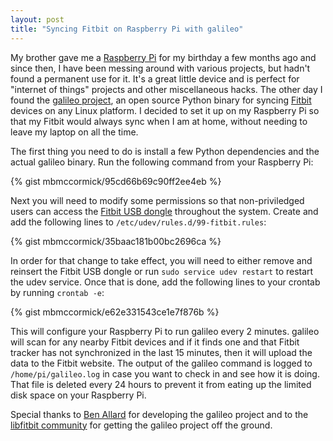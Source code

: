 ```yaml
---
layout: post
title: "Syncing Fitbit on Raspberry Pi with galileo"
---
```


My brother gave me a [Raspberry Pi](http://www.raspberrypi.org/) for my birthday a few months ago and since then, I have been messing around with various projects, but hadn't found a permanent use for it. It's a great little device and is perfect for "internet of things" projects and other miscellaneous hacks. The other day I found the [galileo project](https://bitbucket.org/benallard/galileo), an open source Python binary for syncing [Fitbit](https://www.fitbit.com/) devices on any Linux platform. I decided to set it up on my Raspberry Pi so that my Fitbit would always sync when I am at home, without needing to leave my laptop on all the time.

The first thing you need to do is install a few Python dependencies and the actual galileo binary. Run the following command from your Raspberry Pi:

{% gist mbmccormick/95cd66b69c90ff2ee4eb %}

Next you will need to modify some permissions so that non-priviledged users can access the [Fitbit USB dongle](https://help.fitbit.com/articles/en_US/Help_article/What-is-the-wireless-sync-dongle-and-how-do-I-use-it/) throughout the system. Create and add the following lines to `/etc/udev/rules.d/99-fitbit.rules`:

{% gist mbmccormick/35baac181b00bc2696ca %}

In order for that change to take effect, you will need to either remove and reinsert the Fitbit USB dongle or run `sudo service udev restart` to restart the udev service. Once that is done, add the following lines to your crontab by running `crontab -e`:

{% gist mbmccormick/e62e331543ce1e7f876b %}

This will configure your Raspberry Pi to run galileo every 2 minutes. galileo will scan for any nearby Fitbit devices and if it finds one and that Fitbit tracker has not synchronized in the last 15 minutes, then it will upload the data to the Fitbit website. The output of the galileo command is logged to `/home/pi/galileo.log` in case you want to check in and see how it is doing. That file is deleted every 24 hours to prevent it from eating up the limited disk space on your Raspberry Pi.

Special thanks to [Ben Allard](https://bitbucket.org/benallard) for developing the galileo project and to the [libfitbit community](https://github.com/openyou/libfitbit/issues/46) for getting the galileo project off the ground.

